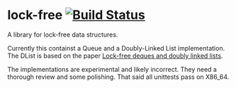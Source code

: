 lock-free [![Build Status](https://travis-ci.org/dawgfoto/lock-free.png)](https://travis-ci.org/dawgfoto/lock-free)
=========

A library for lock-free data structures.

Currently this containst a Queue and a Doubly-Linked List implementation.
The DList is based on the paper [Lock-free deques and doubly linked lists](http://dx.doi.org/10.1016/j.jpdc.2008.03.001).

The implementations are experimental and likely incorrect. They need a
thorough review and some polishing. That said all unittests pass on X86_64.
